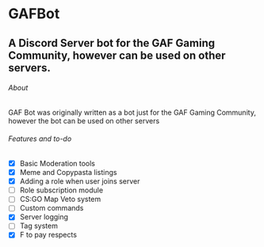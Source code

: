 # GAFBot
## A Discord Server bot for the GAF Gaming Community, however can be used on other servers.

###### About
GAF Bot was originally written as a bot just for the GAF Gaming Community, however the bot can be used on other servers

###### Features and to-do
- [x] Basic Moderation tools
- [x] Meme and Copypasta listings
- [x] Adding a role when user joins server
- [ ] Role subscription module
- [ ] CS:GO Map Veto system
- [ ] Custom commands
- [x] Server logging
- [ ] Tag system
- [x] F to pay respects

